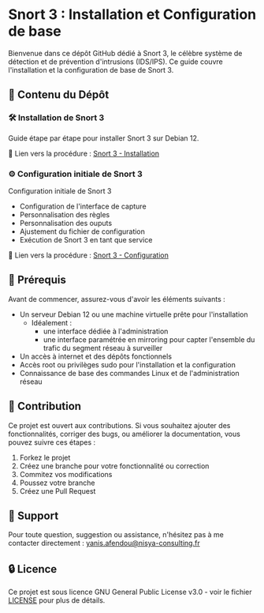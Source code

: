 # Snort 3 : Installation et Configuration de base

Bienvenue dans ce dépôt GitHub dédié à Snort 3, le célèbre système de détection et de prévention d'intrusions (IDS/IPS). Ce guide  couvre l'installation et la configuration de base de Snort 3.

## 🚀 Contenu du Dépôt

### 🛠️ Installation de Snort 3
Guide étape par étape pour installer Snort 3 sur Debian 12.

📜 Lien vers la procédure : [Snort 3 - Installation](https://github.com/YaKnowThisIs/Snort-3/blob/main/Installation.md)

### ⚙️ Configuration initiale de Snort 3
Configuration initiale de Snort 3
- Configuration de l'interface de capture
- Personnalisation des règles
- Personnalisation des ouputs
- Ajustement du fichier de configuration
- Exécution de Snort 3 en tant que service

📜 Lien vers la procédure : [Snort 3 - Configuration](https://github.com/YaKnowThisIs/Snort-3/blob/main/Initial%20configuration.md)

## 📖 Prérequis
Avant de commencer, assurez-vous d'avoir les éléments suivants :
- Un serveur Debian 12 ou une machine virtuelle prête pour l'installation
  - Idéalement :
    - une interface dédiée à l'administration
    - une interface paramétrée en mirroring pour capter l'ensemble du trafic du segment réseau à surveiller
- Un accès à internet et des dépôts fonctionnels
- Accès root ou privilèges sudo pour l'installation et la configuration
- Connaissance de base des commandes Linux et de l'administration réseau

## 📝 Contribution
Ce projet est ouvert aux contributions. Si vous souhaitez ajouter des fonctionnalités, corriger des bugs, ou améliorer la documentation, vous pouvez suivre ces étapes :

1. Forkez le projet
2. Créez une branche pour votre fonctionnalité ou correction
3. Commitez vos modifications
4. Poussez votre branche
5. Créez une Pull Request

## 📧 Support
Pour toute question, suggestion ou assistance, n'hésitez pas à me contacter directement : yanis.afendou@nisya-consulting.fr

## 🔒 Licence
Ce projet est sous licence GNU General Public License v3.0 - voir le fichier [LICENSE](https://github.com/YaKnowThisIs/Snort-3/blob/main/LICENSE) pour plus de détails.
